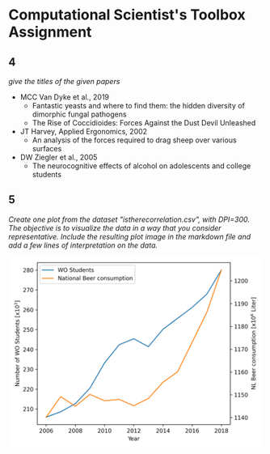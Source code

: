 # Computational Scientist's Toolbox Assignment
## 4
*give the titles of the given papers*
  - MCC Van Dyke et al., 2019
    - Fantastic yeasts and where to find them: the hidden diversity of dimorphic fungal pathogens
    - The Rise of Coccidioides: Forces Against the Dust Devil Unleashed
  - JT Harvey, Applied Ergonomics, 2002
    - An analysis of the forces required to drag sheep over various surfaces
  - DW Ziegler et al., 2005
    - The neurocognitive effects of alcohol on adolescents and college students

## 5
*Create one plot from the dataset "istherecorrelation.csv", with DPI=300. The objective is to visualize 
the data in a way that you consider representative. Include the resulting plot image in the markdown
file and add a few lines of interpretation on the data.*

![plotted data](media/plot.png)
